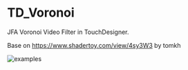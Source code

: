 # TD_Voronoi
JFA Voronoi Video Filter in TouchDesigner.

Base on https://www.shadertoy.com/view/4sy3W3 by tomkh


![examples](https://raw.githubusercontent.com/yeataro/TD_Voronoi/master/img/000.jpg)
